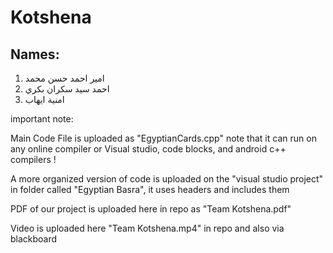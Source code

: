 # Kotshena
## Names:
1. امير احمد حسن محمد
2. احمد سيد سكران بكري
3. امنية ايهاب


important note:

Main Code File is uploaded as "EgyptianCards.cpp" note that it can run on any online compiler or Visual studio, code blocks, and android c++ compilers !

A more organized version of code is uploaded on the "visual studio project" in folder called "Egyptian Basra", it uses headers and includes them

PDF of our project is uploaded here in repo as "Team Kotshena.pdf"

Video is uploaded here "Team Kotshena.mp4" in repo and also via blackboard
